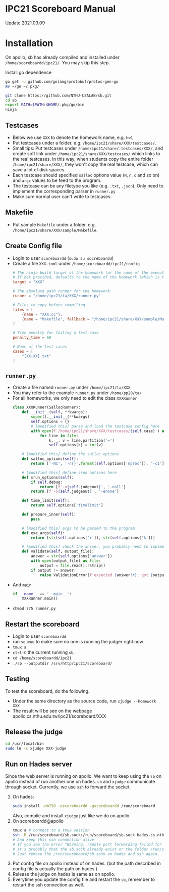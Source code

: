 # IPC21 Scoreboard Manual
Update 2021.03.09

# Installation
On apollo, sb has already compiled and installed under `/home/scoreboardd/ipc21/`. You may skip this step.

Install go dependence
```sh
go get -u github.com/golang/protobuf/protoc-gen-go
mv ~/go ~/.pkg/
```

```sh
git clone https://github.com/NTHU-LSALAB/sb.git
cd sb
export PATH=$PATH:$HOME/.pkg/go/bin
ninja
```

## Testcases
* Below we use `XXX` to denote the homework name, e.g. `hw1`
* Put testcases under a folder. e.g. `/home/ipc21/share/XXX/testcases/`.
* Small tips: Put testcases under `/home/ipc21/share/.testcases/XXX/`, and create soft link under `/home/ipc21/share/XXX/testcases/` which links to the real testcases. In this way, when students copy the entire folder `/home/ipc21/share/XXX/`, they won't copy the real testcase, which can save a lot of disk spaces.
* Each testcase should specified `salloc` options value (`N`, `n`, `c` and so on) and `argc` values to be feed to the program.
* The testcase can be any filetype you like (e.g. `.txt`, `.json`). Only need to implement the corresponding parser in `runner.py`
* Make sure normal user can't write to testcases.

## Makefile
* Put sample `Makefile` under a folder. e.g. `/home/ipc21/share/XXX/sample/Makefile`.

## Create Config file
* Login to user `scoreboardd` (`sudo su socreboardd`)
* Create a file `XXX.toml` under `/home/scoreboardd/ipc21/config`
    ```toml
    # The ninja build target of the homework (or the name of the executable)
    # If not provided, defaults to the name of the homework (which is the name of the .toml file)
    target = "XXX"

    # The absolute path runner for the homework
    runner = "/home/ipc21/ta/XXX/runner.py"

    # Files to copy before compiling
    files = [
        {name = "XXX.cc"},
        {name = "Makefile", fallback = "/home/ipc21/share/XXX/sample/Makefile"},
    ]

    # Time penalty for failing a test case
    penalty_time = 60

    # Name of the test cases
    cases = [
        "[XX-XX].txt"
    ]
    ```

## `runner.py`
* Create a file named `runner.py` under `/home/ipc21/ta/XXX`
* You may refer to the example `runner.py` under `/home/pp20/ta/`
* For all homeworks, we only need to edit the class `XXXRunner`
    ```py
    class XXXRunner(SallocRunner):
        def __init__(self, **kwargs):
            super().__init__(**kwargs)
            self.options = {}
            # [modified this] parse and load the testcase config here
            with open(f'/home/ipc21/share/XXX/testcases/{self.case}') as file:
                for line in file:
                    k, _, v = line.partition('=')
                    self.options[k] = int(v)

        # [modified this] define the salloc options
        def salloc_options(self):
            return ['-N1', '-n{}'.format(self.options['nproc']), '-c1']

        # [modified this] define srun options here
        def srun_options(self):
            if self.debug:
                return [f'-o{self.judgeout}', '-eall']
            return [f'-o{self.judgeout}', '-enone']

        def time_limit(self):
            return self.options['timelimit']

        def prepare_inner(self):
            pass

        # [modified this] args to be passed to the program
        def exe_args(self):
            return [str(self.options['r']), str(self.options['k'])]

        # [modified this] check the answer, you probably need to implement different validate on different homework
        def validate(self, output_file):
            answer = str(self.options['answer'])
            with open(output_file) as file:
                output = file.read().rstrip()
            if output != answer:
                raise ValidationError(f'expected {answer!r}; got {output!r}')
    ```
* And `main`
    ```py
    if __name__ == '__main__':
        XXXRunner.main()
    ```
* `chmod 775 runner.py`

## Restart the scoreboard
* Login to user `scoreboardd`
* run `squeue` to make sure no one is running the judger right now
* `tmux a`
* `ctrl-C` the current running `sb`.
* `cd /home/scoreboardd/ipc21`
* `./sb --outputdir /srv/http/ipc21/scoreboard/`

## Testing
To test the scoreboard, do the following.
* Under the same directory as the source code, run `xjudge --homework XXX`
* The result will be see on the webpage apollo.cs.nthu.edu.tw/ipc21/scoreboard/XXX

## Release the judge
```sh
cd /usr/local/bin
sudo ln -s xjudge XXX-judge
```

## Run on Hades server
Since the web server is running on apollo. We want to keep using the `sb` on apollo instead of run another one on hades. `sb` and `xjudge` communicate through socket. Currently, we use `ssh` to forward the socket.
1. On hades:
    ```sh
    sudo install -dm750 -oscoreboardd -gscoreboardd /run/scoreboard
    ```
    Also, compile and install `xjudge` just like we do on apollo.
2. On scoreboardd@apollo
    ```sh
    tmux a # connect to a tmux session
    ssh -R /run/scoreboard/sb.sock:/run/scoreboard/sb.sock hades.cs.nthu.edu.tw
    # And keep this ssh connection alive
    # If you see the error "Warning: remote port forwarding failed for listen path /run/scoreboard/sb.sock",
    # it's probably that the sb.sock already exist or the folder /run/scoreboard doesn't exits.
    # Just remove the /run/scoreboard/sb.sock on hades and ssh again.
    ```
3. Put config file on apollo instead of on hades. (but the path described in config file is actually the path on hades.)
4. Release the judge on hades is same as on apollo.
5. Everytime you update the config file and restart the `sb`, remember to restart the ssh connection as well.
